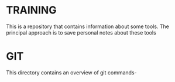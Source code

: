 # TRAINING

This is a repository that contains information about some tools.
The principal approach is to save personal notes about these tools


# GIT

This directory contains an overview of git commands-